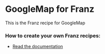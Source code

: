 # GoogleMap for Franz
This is the Franz recipe for GoogleMap

### How to create your own Franz recipes:
* [Read the documentation](https://github.com/meetfranz/plugins)
